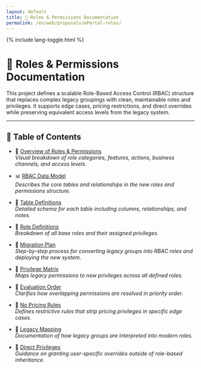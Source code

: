 ```yaml
---
layout: default
title: 🧠 Roles & Permissions Documentation
permalink: /en/web/proposals/ePortal-roles/
---
```


<link rel="stylesheet" href="{{ '/assets/css/custom.css' | relative_url }}">
{% include lang-toggle.html %}

# 🧠 Roles & Permissions Documentation

This project defines a scalable Role-Based Access Control (RBAC) structure that replaces complex legacy groupings with clean, maintainable roles and privileges. It supports edge cases, pricing restrictions, and direct overrides while preserving equivalent access levels from the legacy system.

---

## 📑 Table of Contents

- 🧠 [Overview of Roles & Permissions](./structure-overview.md)  
  *Visual breakdown of role categories, features, actions, business channels, and access levels.*

- 📊 [RBAC Data Model](./data-model.md)  
  *Describes the core tables and relationships in the new roles and permissions structure.*

- 🧱 [Table Definitions](./table-definitions.md)  
  *Detailed schema for each table including columns, relationships, and notes.*

- 🧩 [Role Definitions](./role-definitions.md)  
  *Breakdown of all base roles and their assigned privileges.*

- 🔄 [Migration Plan](./migration-plan.md)  
  *Step-by-step process for converting legacy groups into RBAC roles and deploying the new system.*

- 🧮 [Privilege Matrix](./privilege-matrix.md)  
  *Maps legacy permissions to new privileges across all defined roles.*

- 🧭 [Evaluation Order](./evaluation-order.md)  
  *Clarifies how overlapping permissions are resolved in priority order.*

- 🚫 [No Pricing Rules](./no-pricing-rules.md)  
  *Defines restrictive rules that strip pricing privileges in specific edge cases.*

- 🧾 [Legacy Mapping](./legacy-mapping.md)  
  *Documentation of how legacy groups are interpreted into modern roles.*

- 🧷 [Direct Privileges](./direct-privileges.md)  
  *Guidance on granting user-specific overrides outside of role-based inheritance.*
